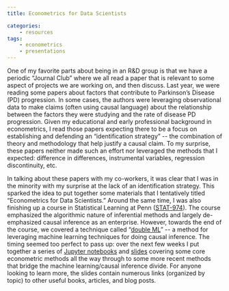 ```yaml
---
title: Econometrics for Data Scientists 

categories:
    - resources
tags:
    - econometrics
    - presentations
---
```


One of my favorite parts about being in an R&D group is that we have a periodic “Journal Club” where we all read a paper that is relevant to some aspect of projects we are working on, and then discuss. Last year, we were reading some papers about factors that contribute to Parkinson’s Disease (PD) progression. In some cases, the authors were leveraging observational data to make claims (often using causal language) about the relationship between the factors they were studying and the rate of disease PD progression. Given my educational and early professional background in econometrics, I read those papers expecting there to be a focus on establishing and defending an “identification strategy” -- the combination of theory and methodology that help justify a causal claim. To my surprise, these papers neither made such an effort nor leveraged the methods that I expected: difference in differences, instrumental variables, regression discontinuity, etc. 

In talking about these papers with my co-workers, it was clear that I was in the minority with my surprise at the lack of an identification strategy. This sparked the idea to put together some materials that I tentatively titled “Econometrics for Data Scientists.” Around the same time, I was also finishing up a course in Statistical Learning at Penn ([STAT-974](https://apps.wharton.upenn.edu/syllabi/2020A/STAT974401/)). The course emphasized the algorithmic nature of inferential methods and largely de-emphasized causal inference as an enterprise. However, towards the end of the course, we covered a technique called “[double ML](https://economics.mit.edu/files/12538)” -- a method for leveraging machine learning techniques for doing causal inference. The timing seemed too perfect to pass up: over the next few weeks I put together a series of [Jupyter notebooks](https://github.com/zduey/metrics) and [slides](https://docs.google.com/presentation/d/15I1aXxlZCDbVoqGoqPJNl6654gGP_FZrBE6nQMSBCsQ/edit?usp=sharing) covering some core econometric methods all the way through to some more recent methods that bridge the machine learning/causal inference divide. For anyone looking to learn more, the slides contain numerous links (organized by topic) to other useful books, articles, and blog posts.
